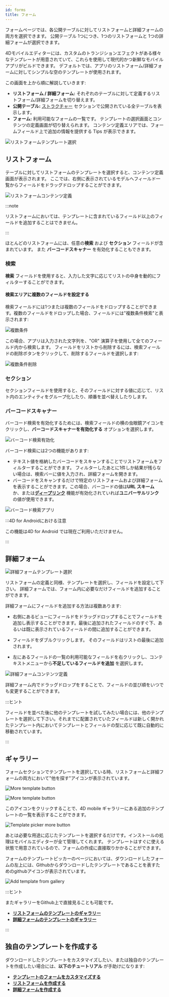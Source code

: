 ```yaml
---
id: forms
title: フォーム
---
```


フォームページでは、各公開テーブルに対してリストフォームと詳細フォームの両方を選択できます。 公開テーブル 1つにつき、1つのリストフォームと 1つの詳細フォームが選択できます。

4Dモバイルエディターには、カスタムのトランジションエフェクトがある様々なテンプレートが用意されていて、これらを使用して現代的かつ新鮮なモバイルアプリがビルドできます。 デフォルトでは、アプリのリストフォーム/詳細フォームに対してシンプルな空のテンプレートが使用されます。

この画面を上から順に解説していきます:

* **リストフォーム / 詳細フォーム:** それぞれのテーブルに対して定義するリストフォーム/詳細フォームを切り替えます。
* **公開テーブル:** [ストラクチャー](structure.md) セクションで公開されている全テーブルを表示します。
* **フォーム:** 利用可能なフォームの一覧です。 テンプレートの選択画面とコンテンツの定義画面が切り替えられます。 コンテンツ定義エリアでは、フォームフィールド上で追加の情報を提供する Tips が表示できます。


![リストフォームテンプレート選択](img/Forms-section-templates-selection-4D-for-iOS.png)



## リストフォーム

テーブルに対してリストフォームのテンプレートを選択すると、コンテンツ定義画面が表示されます。 ここでは、右側に表示されているモデルへフィールド一覧からフィールドをドラッグドロップすることができます。

![リストフォームコンテンツ定義](img/Forms-section-content-definition-4D-for-iOS.png)

:::note

リストフォームにおいては、テンプレートに含まれているフィールド以上のフィールドを追加することはできません。

:::

ほとんどのリストフォームには、任意の**検索** および **セクション** フィールドが含まれています。 また **バーコードスキャナー** を有効化することもできます。


### 検索

**検索** フィールドを使用すると、入力した文字に応じてリストの中身を動的にフィルターすることができます。

#### 検索エリアに複数のフィールドを設定する

検索フィールドには1つまたは複数のフィールドをドロップすることができます。複数のフィールドをドロップした場合、フィールドには"複数条件検索"と表示されます:

![複数条件](img/multi-criteria.png)

この場合、アプリは入力された文字列を、"OR" 演算子を使用して全てのフィールド内から検索します。 フィールドをリストから削除するには、検索フィールドの削除ボタンをクリックして、削除するフィールドを選択します:

![複数条件削除](img/multi-criteria-search-forms-section-remove-fields.png)


### セクション

セクションフィールドを使用すると、そのフィールドに対する値に応じて、リスト内のエンティティをグループ化したり、順番を並べ替えしたりします。



### バーコードスキャナー

バーコード検索を有効化するためには、検索フィールドの横の虫眼鏡アイコンをクリックし、**バーコードスキャナーを有効化する** オプションを選択します。

![バーコード検索有効化](img/project-editor-Qrcode-barcode-search-4D-for-iOS.gif)

バーコード検索には2つの機能があります:

* テキスト値を格納したバーコードをスキャンすることでリストフォームをフィルターすることができます。 フィルターしたあとに1件しか結果が残らない場合は、検索バーに値を入力され、詳細フォームを開きます。
* バーコードをスキャンするだけで特定のリストフォームおよび詳細フォームを表示することができます。この場合、バーコードの値は**URL スキーム** か、または[**ディープリンク**](../special-features/deep-linking.md) 機能が有効化されていれば**ユニバーサルリンク** の値が使用できます。

![バーコード検索アプリ](img/text-Qrcode-barcode-search-4D-for-iOS.gif)

:::4D for Androidにおける注意

この機能は4D for Android では現在ご利用いただけません。

:::

## 詳細フォーム

![詳細フォームテンプレート選択](img/Forms-section-detail-form-templates-selection-4D-for-iOS.png)

リストフォームの定義と同様、テンプレートを選択し、フィールドを設定して下さい。 詳細フォームでは、フォーム内に必要なだけフィールドを追加することができます。

詳細フォームにフィールドを追加する方法は複数あります:

* 右側にあるビューにフィールドをドラッグドロップすることでフィールドを追加し表示することができます。最後に追加されたフィールドのすぐ下、あるいは既に表示されているフィールドの間に追加することができます。

* フィールドをダブルクリックします。 そのフィールドはリストの最後に追加されます。

* 左にあるフィールドの一覧の利用可能なフィールドを右クリックし、コンテキストメニューから**不足しているフィールドを追加** を選択します。

![詳細フォームコンテンツ定義](img/Forms-section-detail-form-content-definition-4D-for-iOS.png)


詳細フォーム内でドラッグドロップをすることで、フィールドの並び順をいつでも変更することができます。

:::ヒント

フィールドを並べた後に他のテンプレートを試してみたい場合には、他のテンプレートを選択して下さい。それまでに配置されていたフィールドは新しく開かれたテンプレート内においてテンプレートとフィールドの型に応じて既に自動的に移動されています。

:::


## ギャラリー

フォームセクションでテンプレートを選択している時、リストフォームと詳細フォームの両方において"他を探す"アイコンが表示されています。

![More template button](img/more.png)

![More template button](img/Forms-more-button.png)

このアイコンをクリックすることで、4D mobile ギャラリーにある追加のテンプレートの一覧を表示することができます。

![Template picker more button](img/Forms-template-gallery.png)

あとは必要な用途に応じたテンプレートを選択するだけです。インストールの処理はモバイルエディターが全て管理してくれます。 テンプレートはすぐに使える状態で用意されているので、フォームの作成に直接取りかかることができます。

フォームのテンプレートピッカーのページにおいては、ダウンロードしたフォームの左上には、Githubからダウンロードしたテンプレートであることを表すためのgithubアイコンが表示されています。

![Add template from gallery](img/indicator-template-github.png)


:::ヒント

またギャラリーをGithub上で直接見ることも可能です。
- [**リストフォームのテンプレートのギャラリー**](https://4d-for-ios.github.io/gallery/#/type/list-detail/picker/0)
- [**詳細フォームのテンプレートのギャラリー**](https://4d-for-ios.github.io/gallery/#/type/form-detail/picker/0)

:::

## 独自のテンプレートを作成する

ダウンロードしたテンプレートをカスタマイズしたい、または独自のテンプレートを作成したい場合には、**以下のチュートリアル** が手助けになります:

- [**テンプレートのフォームをカスタマイズする**](../tutorials/gallery/update-gallery-template.md)
- [**リストフォームを作成する**](../tutorials/creating-list-forms/list-form-template.md)
- [**詳細フォームを作成する**](../tutorials/creating-detail-forms/detail-form-template.md)